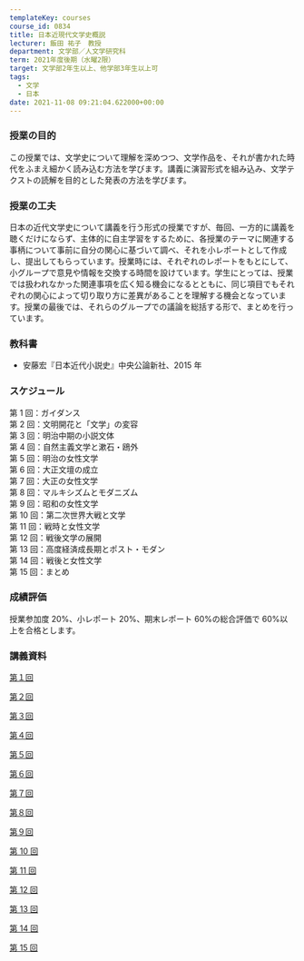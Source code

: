```yaml
---
templateKey: courses
course_id: 0834
title: 日本近現代文学史概説
lecturer: 飯田 祐子　教授
department: 文学部／人文学研究科
term: 2021年度後期（水曜2限）
target: 文学部2年生以上、他学部3年生以上可
tags:
  - 文学
  - 日本
date: 2021-11-08 09:21:04.622000+00:00
---
```


### 授業の目的

この授業では、文学史について理解を深めつつ、文学作品を、それが書かれた時代をふまえ細かく読み込む方法を学びます。講義に演習形式を組み込み、文学テクストの読解を目的とした発表の方法を学びます。

### 授業の工夫

日本の近代文学史について講義を行う形式の授業ですが、毎回、一方的に講義を聴くだけにならず、主体的に自主学習をするために、各授業のテーマに関連する事柄について事前に自分の関心に基づいて調べ、それを小レポートとして作成し、提出してもらっています。授業時には、それぞれのレポートをもとにして、小グループで意見や情報を交換する時間を設けています。学生にとっては、授業では扱われなかった関連事項を広く知る機会になるとともに、同じ項目でもそれぞれの関心によって切り取り方に差異があることを理解する機会となっています。授業の最後では、それらのグループでの議論を総括する形で、まとめを行っています。

### 教科書

- 安藤宏『日本近代小説史』中央公論新社、2015 年

### スケジュール

第 1 回：ガイダンス  
第 2 回：文明開花と「文学」の変容  
第 3 回：明治中期の小説文体  
第 4 回：自然主義文学と漱石・鴎外  
第 5 回：明治の女性文学  
第 6 回：大正文壇の成立  
第 7 回：大正の女性文学  
第 8 回：マルキシズムとモダニズム  
第 9 回：昭和の女性文学  
第 10 回：第二次世界大戦と文学  
第 11 回：戦時と女性文学  
第 12 回：戦後文学の展開  
第 13 回：高度経済成長期とポスト・モダン  
第 14 回：戦後と女性文学  
第 15 回：まとめ

### 成績評価

授業参加度 20%、小レポート 20%、期末レポート 60%の総合評価で 60%以上を合格とします。

### 講義資料

[第１回](https://ocw.nagoya-u.jp/files/834/slide00.pdf)

[第２回](https://ocw.nagoya-u.jp/files/834/slide01.pdf)

[第３回](https://ocw.nagoya-u.jp/files/834/slide02.pdf)

[第４回](https://ocw.nagoya-u.jp/files/834/slide03.pdf)

[第５回](https://ocw.nagoya-u.jp/files/834/slide04.pdf)

[第６回](https://ocw.nagoya-u.jp/files/834/slide05.pdf)

[第７回](https://ocw.nagoya-u.jp/files/834/slide06.pdf)

[第８回](https://ocw.nagoya-u.jp/files/834/slide07.pdf)

[第９回](https://ocw.nagoya-u.jp/files/834/slide09.pdf)

[第 10 回](https://ocw.nagoya-u.jp/files/834/slide08.pdf)

[第 11 回](https://ocw.nagoya-u.jp/files/834/slide09.pdf)

[第 12 回](https://ocw.nagoya-u.jp/files/834/slide10.pdf)

[第 13 回](https://ocw.nagoya-u.jp/files/834/slide11.pdf)

[第 14 回](https://ocw.nagoya-u.jp/files/834/slide12.pdf)

[第 15 回](https://ocw.nagoya-u.jp/files/834/slide13.pdf)

<br/>
